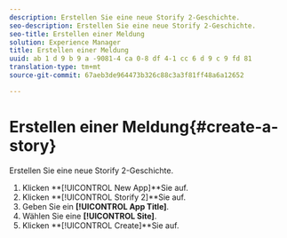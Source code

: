 ```yaml
---
description: Erstellen Sie eine neue Storify 2-Geschichte.
seo-description: Erstellen Sie eine neue Storify 2-Geschichte.
seo-title: Erstellen einer Meldung
solution: Experience Manager
title: Erstellen einer Meldung
uuid: ab 1 d 9 b 9 a -9081-4 ca 0-8 df 4-1 cc 6 d 9 c 9 fd 81
translation-type: tm+mt
source-git-commit: 67aeb3de964473b326c88c3a3f81ff48a6a12652

---
```



# Erstellen einer Meldung{#create-a-story}

Erstellen Sie eine neue Storify 2-Geschichte.

1. Klicken **[!UICONTROL New App]**Sie auf.
1. Klicken **[!UICONTROL Storify 2]**Sie auf.
1. Geben Sie ein **[!UICONTROL App Title]**.
1. Wählen Sie eine **[!UICONTROL Site]**.
1. Klicken **[!UICONTROL Create]**Sie auf.
